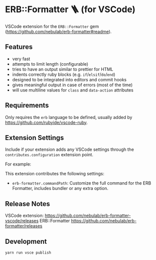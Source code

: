 # ERB::Formatter 🪜 (for VSCode)

VSCode extension for the `ERB::Formatter` gem (https://github.com/nebulab/erb-formatter#readme).

## Features

- very fast
- attempts to limit length (configurable)
- tries to have an output similar to prettier for HTML
- indents correctly ruby blocks (e.g. `if`/`elsif`/`do`/`end`)
- designed to be integrated into editors and commit hooks
- gives meaningful output in case of errors (most of the time)
- will use multiline values for `class` and `data-action` attributes

## Requirements

Only requires the `erb` language to be defined, usually added by https://github.com/rubyide/vscode-ruby.

## Extension Settings

Include if your extension adds any VSCode settings through the `contributes.configuration` extension point.

For example:

This extension contributes the following settings:

* `erb-formatter.commandPath`: Customize the full command for the ERB Formatter, includes bundler or any extra option.

## Release Notes

VSCode extension: https://github.com/nebulab/erb-formatter-vscode/releases
ERB::Formatter https://github.com/nebulab/erb-formatter/releases

## Development

```bash
yarn run vsce publish
``` 
